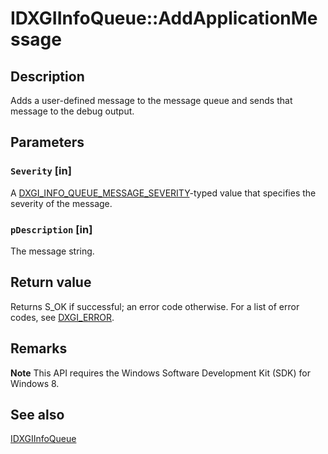# IDXGIInfoQueue::AddApplicationMessage

## Description

Adds a user-defined message to the message queue and sends that message to the debug output.

## Parameters

### `Severity` [in]

A [DXGI_INFO_QUEUE_MESSAGE_SEVERITY](https://learn.microsoft.com/windows/desktop/api/dxgidebug/ne-dxgidebug-dxgi_info_queue_message_severity)-typed value that specifies the severity of the message.

### `pDescription` [in]

The message string.

## Return value

Returns S_OK if successful; an error code otherwise. For a list of error codes, see [DXGI_ERROR](https://learn.microsoft.com/windows/desktop/direct3ddxgi/dxgi-error).

## Remarks

**Note** This API requires the Windows Software Development Kit (SDK) for Windows 8.

## See also

[IDXGIInfoQueue](https://learn.microsoft.com/windows/desktop/api/dxgidebug/nn-dxgidebug-idxgiinfoqueue)